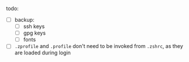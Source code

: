 todo:
- [ ] backup:
  - [ ] ssh keys
  - [ ] gpg keys
  - [ ] fonts
- [ ] `.zprofile` and `.profile` don't need to be invoked from `.zshrc`, as they are loaded during login